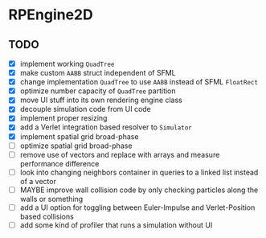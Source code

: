 # RPEngine2D

## TODO

- [x] implement working `QuadTree`
- [x] make custom `AABB` struct independent of SFML
- [x] change implementation `QuadTree` to use `AABB` instead of SFML `FloatRect`
- [x] optimize number capacity of `QuadTree` partition
- [x] move UI stuff into its own rendering engine class
- [x] decouple simulation code from UI code
- [x] implement proper resizing
- [x] add a Verlet integration based resolver to `Simulator`
- [x] implement spatial grid broad-phase
- [ ] optimize spatial grid broad-phase
- [ ] remove use of vectors and replace with arrays and measure performance difference
- [ ] look into changing neighbors container in queries to a linked list instead of a vector
- [ ] MAYBE improve wall collision code by only checking particles along the walls or something
- [ ] add a UI option for toggling between Euler-Impulse and Verlet-Position based collisions
- [ ] add some kind of profiler that runs a simulation without UI
